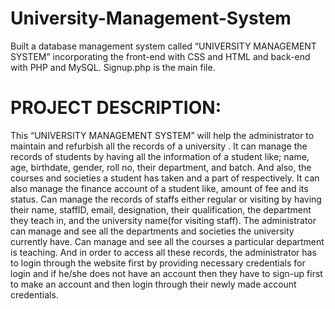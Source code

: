 # University-Management-System
Built a database management system called “UNIVERSITY MANAGEMENT SYSTEM” incorporating the front-end with CSS and HTML and back-end with PHP and MySQL.
Signup.php is the main file.
# PROJECT DESCRIPTION:
This “UNIVERSITY MANAGEMENT SYSTEM” will help the administrator to
maintain and refurbish all the records of a university . It can manage the records of
students by having all the information of a student like; name, age, birthdate, gender,
roll no, their department, and batch. And also, the courses and societies a student has
taken and a part of respectively. It can also manage the finance account of a student
like, amount of fee and its status. Can manage the records of staffs either regular or
visiting by having their name, staffID, email, designation, their qualification, the
department they teach in, and the university name(for visiting staff). The administrator
can manage and see all the departments and societies the university currently have.
Can manage and see all the courses a particular department is teaching. And in order to
access all these records, the administrator has to login through the website first by
providing necessary credentials for login and if he/she does not have an account then
they have to sign-up first to make an account and then login through their newly made
account credentials.
